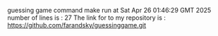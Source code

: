 guessing game 
command make run at Sat Apr 26 01:46:29 GMT 2025
number of lines is :       27
The link for to my repository is : https://github.com/farandsky/guessinggame.git
